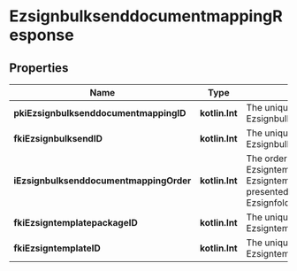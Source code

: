 
# EzsignbulksenddocumentmappingResponse

## Properties
Name | Type | Description | Notes
------------ | ------------- | ------------- | -------------
**pkiEzsignbulksenddocumentmappingID** | **kotlin.Int** | The unique ID of the Ezsignbulksenddocumentmapping. | 
**fkiEzsignbulksendID** | **kotlin.Int** | The unique ID of the Ezsignbulksend | 
**iEzsignbulksenddocumentmappingOrder** | **kotlin.Int** | The order in which the Ezsigntemplate or Ezsigntemplatepackage will be presented to the signatory in the Ezsignfolder. | 
**fkiEzsigntemplatepackageID** | **kotlin.Int** | The unique ID of the Ezsigntemplatepackage |  [optional]
**fkiEzsigntemplateID** | **kotlin.Int** | The unique ID of the Ezsigntemplate |  [optional]



